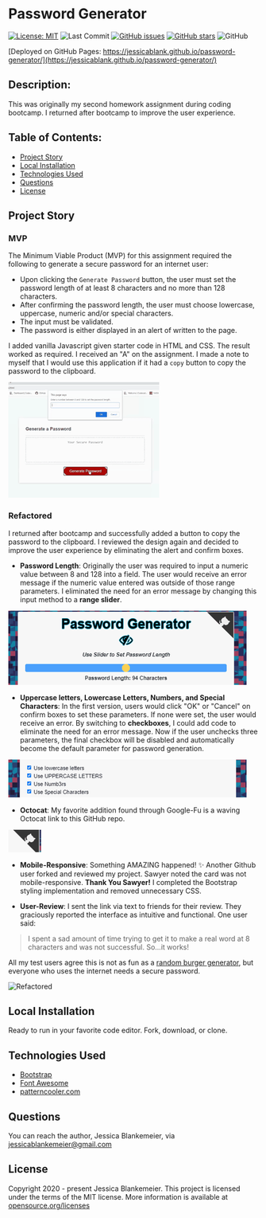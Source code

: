 # Password Generator
[![License: MIT](https://img.shields.io/badge/License-MIT-yellow.svg)](https://opensource.org/licenses/MIT)
![Last Commit](https://img.shields.io/github/last-commit/jessicablank/password-generator)
[![GitHub issues](https://img.shields.io/github/issues/jessicablank/password-generator)](https://github.com/jessicablank/password-generator/issues)
[![GitHub stars](https://img.shields.io/github/stars/jessicablank/password-generator)](https://github.com/jessicablank/password-generator/stargazers)
![GitHub](https://img.shields.io/github/followers/jessicablank?label=follow&style=social)

[Deployed on GitHub Pages: https://jessicablank.github.io/password-generator/](https://jessicablank.github.io/password-generator/)



## Description:  
 This was originally my second homework assignment during coding bootcamp. I returned after bootcamp to improve the user experience. 
    
## Table of Contents:
* [Project Story](#project-story)
* [Local Installation](#local-installation)
* [Technologies Used](#technologies-used)
* [Questions](#questions)
* [License](#license-info)

## Project Story

### MVP
The Minimum Viable Product (MVP) for this assignment required the following to generate a secure password for an internet user:
- Upon clicking the `Generate Password` button, the user must set the password length of at least 8 characters and no more than 128 characters. 
- After confirming the password length, the user must choose lowercase, uppercase, numeric and/or special characters. 
- The input must be validated. 
- The password is either displayed in an alert of written to the page. 

I added vanilla Javascript given starter code in HTML and CSS. The result worked as required. I received an "A" on the assignment. I made a note to myself that I would use this application if it had a `copy` button to copy the password to the clipboard. 

![Original](assets/images/original.gif "Original submission in action")

### Refactored
I returned after bootcamp and successfully added a button to copy the password to the clipboard. I reviewed the design again and decided to improve the user experience by eliminating the alert and confirm boxes. 

- **Password Length**: Originally the user was required to input a numeric value between 8 and 128 into a field. The user would receive an error message if the numeric value entered was outside of those range parameters. I eliminated the need for an error message by changing this input method to a **range slider**. 

![RangeSlider](assets/images/rangeslider.gif "Range Slider")

- **Uppercase letters, Lowercase Letters, Numbers, and Special Characters**: In the first version, users would click "OK" or "Cancel" on confirm boxes to set these parameters. If none were set, the user would receive an error. By switching to **checkboxes**, I could add code to eliminate the need for an error message. Now if the user unchecks three parameters, the final checkbox will be disabled and automatically become the default parameter for password generation. 

![Checkboxes](assets/images/checkboxes.gif "Checkboxes")

- **Octocat**: My favorite addition found through Google-Fu is a waving Octocat link to this GitHub repo.

![Octocat](assets/images/octocat.gif "Octocat")

- **Mobile-Responsive**: Something AMAZING happened! :sparkles: Another Github user forked and reviewed my project. Sawyer noted the card was not mobile-responsive. **Thank You Sawyer!** I completed the Bootstrap styling implementation and removed unnecessary CSS.  

- **User-Review**: I sent the link via text to friends for their review. They graciously reported the interface as intuitive and functional. One user said:

> I spent a sad amount of time trying to get it to make a real word at 8 characters and was not successful. So...it works!
 
All my test users agree this is not as fun as a [random burger generator](https://secure-shore-09876.herokuapp.com/ "Eat Da Burger Project"), but everyone who uses the internet needs a secure password. 

![Refactored](assets/images/refactored.gif "Refactored version")

## Local Installation
Ready to run in your favorite code editor. Fork, download, or clone. 

## Technologies Used
- [Bootstrap](https://getbootstrap.com/)
- [Font Awesome](https://fontawesome.com/)
- [patterncooler.com](https://www.patterncooler.com/)

## Questions
You can reach the author, Jessica Blankemeier, via [jessicablankemeier@gmail.com](mailto:jessicablankemeier@gmail.com)


## License
Copyright 2020 - present Jessica Blankemeier.
This project is licensed under the terms of the MIT license. 
More information is available at [opensource.org/licenses](https://opensource.org/licenses/MIT)
